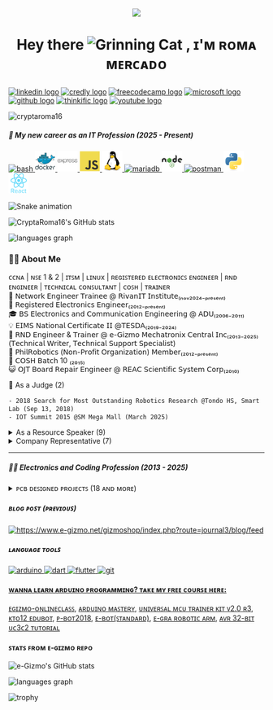 <h1 align="center"><img height="150" src="https://media.giphy.com/media/M9gbBd9nbDrOTu1Mqx/giphy.gif"  />


Hey there <img src="https://raw.githubusercontent.com/Tarikul-Islam-Anik/Animated-Fluent-Emojis/master/Emojis/Smilies/Grinning%20Cat.png" alt="Grinning Cat" width="25" height="25" /> , ɪ'ᴍ ʀᴏᴍᴀ ᴍᴇʀᴄᴀᴅᴏ</h1>


<a href="https://linkedin.com/in/romamercado16" target="blank"><img src="https://img.shields.io/static/v1?message=LinkedIn&logo=linkedin&label=&color=0077B5&logoColor=white&labelColor=&style=for-the-badge" height="25" alt="linkedin logo"  /></a>
<a href="https://www.credly.com/users/roma-mercado/badges#credly" target="blank"><img src="https://img.shields.io/static/v1?message=credly&logo=credly&label=&color=B55C00&logoColor=white&labelColor=&style=for-the-badge" height="25" alt="credly logo"  /></a>
<a href="https://www.freecodecamp.org/fccda2b5d9d-8a8c-4a57-89e3-77564f47cbfb" target="blank"><img src="https://img.shields.io/static/v1?message=FreeCodeCamp&logo=freecodecamp&label=&color=28005E&logoColor=white&labelColor=&style=for-the-badge" height="25" alt="freecodecamp logo"  /></a>
<a href="https://learn.microsoft.com/en-us/users/rommercado-5757/" target="blank"><img src="https://img.shields.io/static/v1?message=microsoft&logo=dotnet&label=&color=6703A1&logoColor=white&labelColor=&style=for-the-badge" height="25" alt="microsoft logo"  /></a>
<a href="https://github.com/CryptaRoma16/" target="blank"><img src="https://img.shields.io/static/v1?message=Github&logo=Github&label=&color=4A4A4A&logoColor=white&labelColor=&style=for-the-badge" height="25" alt="github logo"  /></a>
<a href="https://egizmo-onlineclass.thinkific.com/" target="blank"><img src="https://img.shields.io/static/v1?message=thinkific/My%20website&logo=thinkific&label=&color=3700BD&logoColor=white&labelColor=&style=for-the-badge" height="25" alt="thinkific logo"  /></a>
<a href="https://www.youtube.com/watch?v=8FSE5AqRWeY" target="blank"><img src="https://img.shields.io/static/v1?message=Youtube&logo=youtube&label=&color=FF0000&logoColor=white&labelColor=&style=for-the-badge" height="25" alt="youtube logo"  /></a>
<p align="left"> <img src="https://komarev.com/ghpvc/?username=cryptaroma16&label=Profile%20views&color=0e75b6&style=flat" alt="cryptaroma16" /> </p>

##### 🌱 My new career as an IT Profession (2025 - Present) <br>
<p align="left"> <a href="https://www.gnu.org/software/bash/" target="_blank" rel="noreferrer"> <img src="https://www.vectorlogo.zone/logos/gnu_bash/gnu_bash-icon.svg" alt="bash" width="40" height="40"/> </a> <a href="https://www.docker.com/" target="_blank" rel="noreferrer"> <img src="https://raw.githubusercontent.com/devicons/devicon/master/icons/docker/docker-original-wordmark.svg" alt="docker" width="40" height="40"/> </a> <a href="https://expressjs.com" target="_blank" rel="noreferrer"> <img src="https://raw.githubusercontent.com/devicons/devicon/master/icons/express/express-original-wordmark.svg" alt="express" width="40" height="40"/> </a> <a href="https://developer.mozilla.org/en-US/docs/Web/JavaScript" target="_blank" rel="noreferrer"> <img src="https://raw.githubusercontent.com/devicons/devicon/master/icons/javascript/javascript-original.svg" alt="javascript" width="40" height="40"/> </a> <a href="https://www.linux.org/" target="_blank" rel="noreferrer"> <img src="https://raw.githubusercontent.com/devicons/devicon/master/icons/linux/linux-original.svg" alt="linux" width="40" height="40"/> </a> <a href="https://mariadb.org/" target="_blank" rel="noreferrer"> <img src="https://www.vectorlogo.zone/logos/mariadb/mariadb-icon.svg" alt="mariadb" width="40" height="40"/> </a> <a href="https://nodejs.org" target="_blank" rel="noreferrer"> <img src="https://raw.githubusercontent.com/devicons/devicon/master/icons/nodejs/nodejs-original-wordmark.svg" alt="nodejs" width="40" height="40"/> </a> <a href="https://postman.com" target="_blank" rel="noreferrer"> <img src="https://www.vectorlogo.zone/logos/getpostman/getpostman-icon.svg" alt="postman" width="40" height="40"/> </a> <a href="https://www.python.org" target="_blank" rel="noreferrer"> <img src="https://raw.githubusercontent.com/devicons/devicon/master/icons/python/python-original.svg" alt="python" width="40" height="40"/> </a> <a href="https://reactjs.org/" target="_blank" rel="noreferrer"> <img src="https://raw.githubusercontent.com/devicons/devicon/master/icons/react/react-original-wordmark.svg" alt="react" width="40" height="40"/> </a> </p>

<img src="https://profile-readme-generator.com/assets/snake.svg" alt="Snake animation" />

![CryptaRoma16's GitHub stats](https://github-readme-stats.vercel.app/api?username=cryptaroma16&show_icons=true&theme=dracula)
   
  <img src="https://github-readme-stats.vercel.app/api/top-langs?username=cryptaroma16&locale=en&hide_title=false&layout=compact&card_width=320&langs_count=5&theme=dracula&hide_border=false" height="150" alt="languages graph"  />


<h3 align="left">👩‍💻  About Me</h3>
ᴄᴄɴᴀ | ɴꜱᴇ 1 & 2 | ɪᴛꜱᴍ | ʟɪɴᴜx | ʀᴇɢɪꜱᴛᴇʀᴇᴅ ᴇʟᴇᴄᴛʀᴏɴɪᴄꜱ ᴇɴɢɪɴᴇᴇʀ | ʀɴᴅ ᴇɴɢɪɴᴇᴇʀ | ᴛᴇᴄʜɴɪᴄᴀʟ ᴄᴏɴꜱᴜʟᴛᴀɴᴛ | ᴄᴏꜱʜ | ᴛʀᴀɪɴᴇʀ <br>
🚀 𝖭𝖾𝗍𝗐𝗈𝗋𝗄 𝖤𝗇𝗀𝗂𝗇𝖾𝖾𝗋 𝖳𝗋𝖺𝗂𝗇𝖾𝖾 @ 𝖱𝗂𝗏𝖺𝗇𝖨𝖳 𝖨𝗇𝗌𝗍𝗂𝗍𝗎𝗍𝖾₍ₙₒᵥ₂₀₂₄₋ₚᵣₑₛₑₙₜ₎<br>
🐳 𝖱𝖾𝗀𝗂𝗌𝗍𝖾𝗋𝖾𝖽 𝖤𝗅𝖾𝖼𝗍𝗋𝗈𝗇𝗂𝖼𝗌 𝖤𝗇𝗀𝗂𝗇𝖾𝖾𝗋₍₂₀₁₂₋ₚᵣₑₛₑₙₜ₎<br>
🎓 𝖡𝖲 𝖤𝗅𝖾𝖼𝗍𝗋𝗈𝗇𝗂𝖼𝗌 𝖺𝗇𝖽 𝖢𝗈𝗆𝗆𝗎𝗇𝗂𝖼𝖺𝗍𝗂𝗈𝗇 𝖤𝗇𝗀𝗂𝗇𝖾𝖾𝗋𝗂𝗇𝗀 @ 𝖠𝖣𝖴₍₂₀₀₆₋₂₀₁₁₎<br>
💡 𝖤𝖨𝖬𝖲 𝖭𝖺𝗍𝗂𝗈𝗇𝖺𝗅 𝖢𝖾𝗋𝗍𝗂𝖿𝗂𝖼𝖺𝗍𝖾 𝖨𝖨 @𝖳𝖤𝖲𝖣𝖠₍₂₀₁₉₋₂₀₂₄₎<br>
📍 𝖱𝖭𝖣 𝖤𝗇𝗀𝗂𝗇𝖾𝖾𝗋 & 𝖳𝗋𝖺𝗂𝗇𝖾𝗋 @ 𝖾-𝖦𝗂𝗓𝗆𝗈 𝖬𝖾𝖼𝗁𝖺𝗍𝗋𝗈𝗇𝗂𝗑 𝖢𝖾𝗇𝗍𝗋𝖺𝗅 𝖨𝗇𝖼₍₂₀₁₃₋₂₀₂₅₎<br>
    (𝖳𝖾𝖼𝗁𝗇𝗂𝖼𝖺𝗅 𝖶𝗋𝗂𝗍𝖾𝗋, 𝖳𝖾𝖼𝗁𝗇𝗂𝖼𝖺𝗅 𝖲𝗎𝗉𝗉𝗈𝗋𝗍 𝖲𝗉𝖾𝖼𝗂𝖺𝗅𝗂𝗌𝗍)<br>
🎨 𝖯𝗁𝗂𝗅𝖱𝗈𝖻𝗈𝗍𝗂𝖼𝗌 (𝖭𝗈𝗇-𝖯𝗋𝗈𝖿𝗂𝗍 𝖮𝗋𝗀𝖺𝗇𝗂𝗓𝖺𝗍𝗂𝗈𝗇) 𝖬𝖾𝗆𝖻𝖾𝗋₍₂₀₁₂₋ₚᵣₑₛₑₙₜ₎<br>
🔨 𝖢𝖮𝖲𝖧 𝖡𝖺𝗍𝖼𝗁 10 ₍₂₀₁₅₎<br>
😺 𝖮𝖩𝖳 𝖡𝗈𝖺𝗋𝖽 𝖱𝖾𝗉𝖺𝗂𝗋 𝖤𝗇𝗀𝗂𝗇𝖾𝖾𝗋 @ 𝖱𝖤𝖠𝖢 𝖲𝖼𝗂𝖾𝗇𝗍𝗂𝖿𝗂𝖼 𝖲𝗒𝗌𝗍𝖾𝗆 𝖢𝗈𝗋𝗉₍₂₀₁₀₎

🔷 As a Judge (2)
```
- 2018 Search for Most Outstanding Robotics Research @Tondo HS, Smart Lab (Sep 13, 2018)
- IOT Summit 2015 @SM Mega Mall (March 2025)
```

<details>
<summary>As a Resource Speaker (9)</summary>
  
```
- "DevConPH: ArduinoCodeCamp" (Jul 8, 2017)
- "Spectrum XXX: Expanding Views, Exploring Possibilities, Exceeding Expectation." @UP National Engineering Center (Apr 17,2017)
- "Arduino Workshop"-Faculty Member Tup Manila (Jul 2016)
- "Gizduino Seminar"-TUP Batangas (Aug 2016)
- "Gizduino-Arduino Compatible" Morning Session;
- "Started with E-BOT" Afternoon Session @EARIST Nagtahan, Manila (Sep 17,2016)
- "Arduino Workshop with MCU Trainer"-Faculty Member DLSP (Oct 2016)
- "Gizduino MCU"-CEU Mediola, Manila
- "WOMEN TECHMAKERS MANILA 2015" @GDG Philippines by Google Community (Mar 28, 2015)
```

</details>

<details>
<summary>Company Representative (7)</summary>
  
```
- "Robotics and Embedded Systems Training" @OLFU Rise Tower, Valenzuela City (Aug 14, 2019)
- "Arduino Workshop" @PLDT Innolab Bldg, Mandaluyong (Jul 14, 2018)
- Arduino Day 2015 Manila (Mar 28, 2015)
- Make and Break: Festival of Creators (Feb 28, 2015)
- "Synergy: Electrical and Electronics Engineering Summit 2014" @Revolutionary Robotics by UP ERG PSSC Auditorium, Diliman, Quezon City (Nov 20, 2014)
- Innovation of the Modern World Arduino @ LLPA Coalition Collaborated ECE Schools from Calamba - University of Perpetual Help System Delta, Calamba, Laguna (Dec 7, 2013)
- World Skills "Asean Hanoi 2014" Competition @TESDA Taguig (Jul 7, 2014)
```
</details>

---

##### 👨‍💻 Electronics and Coding Profession (2013 - 2025) <br>

<details>
<summary>ᴘᴄʙ ᴅᴇꜱɪɢɴᴇᴅ ᴘʀᴏᴊᴇᴄᴛꜱ (18 ᴀɴᴅ ᴍᴏʀᴇ)</summary>
2013-2014<br>
<a href="https://www.e-gizmo.net/gizmoshop/index.php?route=product/product&product_id=1245">ᴇx2 12 ʀᴇʟᴀʏ ᴄᴀʀᴅ</a>,
<a href="https://www.e-gizmo.net/gizmoshop/index.php?route=product/product&product_id=522">ʜᴇᴀʀᴛ ʀᴀᴛᴇ ᴍᴏɴɪᴛᴏʀ ᴋɪᴛ</a>,
<a href="https://www.e-gizmo.net/gizmoshop/index.php?route=product/product&product_id=526">ꜱᴏɪʟ ᴍᴏɪꜱᴛᴜʀᴇ ꜱᴇɴꜱᴏʀ</a>,
<a href="https://www.e-gizmo.net/gizmoshop/index.php?route=product/product&product_id=525">ᴡᴀᴛᴇʀ ʟᴇᴠᴇʟ ꜱᴇɴꜱᴏʀ ᴋɪᴛ</a>,
<a href="https://e-gizmo.net/oc/kits%20documents/SHT1x%20Humidity%20%26%20Temperature%20sensor/SHT1x%20Humidity%20%26%20Temperature%20Technical%20Manual.pdf">ꜱʜᴛx ʜᴜᴍɪᴅɪᴛʏ & ᴛᴇᴍᴘᴇʀᴀᴛᴜʀᴇ</a>,
<a href="https://www.e-gizmo.net/gizmoshop/index.php?route=product/product&product_id=520">ɢᴀᴜɢᴇ ᴘʀᴇꜱꜱᴜʀᴇ ꜱᴇɴꜱᴏʀ ʙʀᴇᴀᴋᴏᴜᴛ ʙᴏᴀʀᴅ</a>,
<a href="https://www.e-gizmo.net/gizmoshop/index.php?route=product/product&product_id=538">ʟɪɢʜᴛ & ᴅᴀʀᴋ ꜱᴇɴꜱᴏʀ</a>,
<a href="https://www.e-gizmo.net/gizmoshop/index.php?route=product/product&product_id=510">ꜱᴏᴜɴᴅ ᴀᴄᴛɪᴠᴀᴛᴇᴅ ꜱᴡɪᴛᴄʜ</a>,
<a href="https://www.e-gizmo.net/gizmoshop/index.php?route=product/product&product_id=517">ᴍQ-x ɢᴀꜱ ꜱᴇɴꜱᴏʀ ᴋɪᴛ</a>,
2015-2024,<a href="https://www.e-gizmo.net/gizmoshop/index.php?route=product/product&product_id=16">ʟꜱꜰ0204ᴅ ᴠᴏʟᴛᴀɢᴇ ʟᴇᴠᴇʟ ᴛʀᴀɴꜱʟᴀᴛᴏʀ</a>,
<a href="https://www.e-gizmo.net/gizmoshop/index.php?route=product/product&product_id=1079">ᴀᴄꜱ11x ᴄᴜʀʀᴇɴᴛ ꜱᴇɴꜱᴏʀ ʙʀᴇᴀᴋᴏᴜᴛ ʙᴏᴀʀᴅ</a>,
<a href="https://www.e-gizmo.net/gizmoshop/index.php?route=product/product&product_id=1073">ꜱᴘᴅᴛ 12ᴠ ʀᴇʟᴀʏ ᴄᴀʀᴅ</a>,
<a href="https://www.e-gizmo.net/gizmoshop/index.php?route=product/product&product_id=540">ᴇꜱᴘ11 ᴡɪ-ꜰɪ ꜱʜɪᴇʟᴅ (ᴇꜱᴘ8266)</a>,
<a href="https://www.e-gizmo.net/gizmoshop/index.php?route=product/product&product_id=1269">ʀᴏᴛᴀʀʏ ᴇɴᴄᴏᴅᴇʀ ʙʀᴇᴀᴋᴏᴜᴛ ʙᴏᴀʀᴅ</a>,
<a href="https://www.e-gizmo.net/gizmoshop/index.php?route=product/product&product_id=1270">ꜱɪᴍ800ʟ ꜱʜɪᴇʟᴅ</a>,
<a href="https://www.e-gizmo.net/gizmoshop/index.php?route=product/product&product_id=1412">ᴍᴏʙᴏᴛ ꜱʜɪᴇʟᴅ</a>,
<a href="https://www.e-gizmo.net/gizmoshop/index.php?route=product/product&product_id=1287">ʟᴏʀᴀ ᴍᴏᴅᴜʟᴇ ʀᴀ-02 ᴠ1</a>,
<a href="https://www.e-gizmo.net/gizmoshop/index.php?route=product/product&product_id=1546">ᴜɴɪᴠᴇʀꜱᴀʟ ᴛʀᴀɪɴᴇʀ ᴋɪᴛ ɪɪ ʀᴇᴠ5</a><br>

</details>

##### ʙʟᴏɢ ᴘᴏꜱᴛ (ᴘʀᴇᴠɪᴏᴜꜱ)
<a href="/https://www.e-gizmo.net/gizmoshop/index.php?route=journal3/blog/feed" target="blank"><img align="center" src="https://raw.githubusercontent.com/rahuldkjain/github-profile-readme-generator/master/src/images/icons/Social/rss.svg" alt="https://www.e-gizmo.net/gizmoshop/index.php?route=journal3/blog/feed" height="30" width="40" /></a>
</p>

##### ʟᴀɴɢᴜᴀɢᴇ ᴛᴏᴏʟꜱ
<p align="left"> <a href="https://www.arduino.cc/" target="_blank" rel="noreferrer"> <img src="https://cdn.worldvectorlogo.com/logos/arduino-1.svg" alt="arduino" width="40" height="40"/> </a> <a href="https://dart.dev" target="_blank" rel="noreferrer"> <img src="https://www.vectorlogo.zone/logos/dartlang/dartlang-icon.svg" alt="dart" width="40" height="40"/> </a> <a href="https://flutter.dev" target="_blank" rel="noreferrer"> <img src="https://www.vectorlogo.zone/logos/flutterio/flutterio-icon.svg" alt="flutter" width="40" height="40"/> </a> <a href="https://git-scm.com/" target="_blank" rel="noreferrer"> <img src="https://www.vectorlogo.zone/logos/git-scm/git-scm-icon.svg" alt="git" width="40" height="40"/> </a> <a href="https://www.linux.org/" target="_blank" rel="noreferrer">

#### ᴡᴀɴɴᴀ ʟᴇᴀʀɴ ᴀʀᴅᴜɪɴᴏ ᴘʀᴏɢʀᴀᴍᴍɪɴɢ? ᴛᴀᴋᴇ ᴍʏ ꜰʀᴇᴇ ᴄᴏᴜʀꜱᴇ ʜᴇʀᴇ:
<a href="https://egizmo-onlineclass.thinkific.com/">ᴇɢɪᴢᴍᴏ-ᴏɴʟɪɴᴇᴄʟᴀꜱꜱ</a>,
<a href="https://egizmo-onlineclass.thinkific.com/courses/classroom">ᴀʀᴅᴜɪɴᴏ ᴍᴀꜱᴛᴇʀʏ</a>,
<a href="https://egizmo-onlineclass.thinkific.com/courses/classroom">ᴜɴɪᴠᴇʀꜱᴀʟ ᴍᴄᴜ ᴛʀᴀɪɴᴇʀ ᴋɪᴛ ᴠ2.0 ʀ3</a>,
<a href="https://egizmo-onlineclass.thinkific.com/courses/classroom">ᴋᴛᴏ12 ᴇᴅᴜʙᴏᴛ</a>,
<a href="https://egizmo-onlineclass.thinkific.com/courses/classroom">ᴘ-ʙᴏᴛ2018</a>,
<a href="https://egizmo-onlineclass.thinkific.com/courses/classroom">ᴇ-ʙᴏᴛ(ꜱᴛᴀɴᴅᴀʀᴅ)</a>,
<a href="https://egizmo-onlineclass.thinkific.com/courses/classroom">ᴇ-ɢʀᴀ ʀᴏʙᴏᴛɪᴄ ᴀʀᴍ</a>,
<a href="https://egizmo-onlineclass.thinkific.com/courses/classroom">ᴀᴠʀ 32-ʙɪᴛ ᴜᴄ3ᴄ2 ᴛᴜᴛᴏʀɪᴀʟ</a><br>

#### ꜱᴛᴀᴛꜱ ꜰʀᴏᴍ ᴇ-ɢɪᴢᴍᴏ ʀᴇᴘᴏ
  
![e-Gizmo's GitHub stats](https://github-readme-stats.vercel.app/api?username=e-gizmo&show_icons=true&theme=dracula)
  
  <img src="https://github-readme-stats.vercel.app/api/top-langs?username=e-gizmo&locale=en&hide_title=false&layout=compact&card_width=320&langs_count=5&theme=dracula&hide_border=false" height="150" alt="languages graph"  />

![trophy](https://github-profile-trophy.vercel.app/?username=e-gizmo&theme=juicyfresh)
